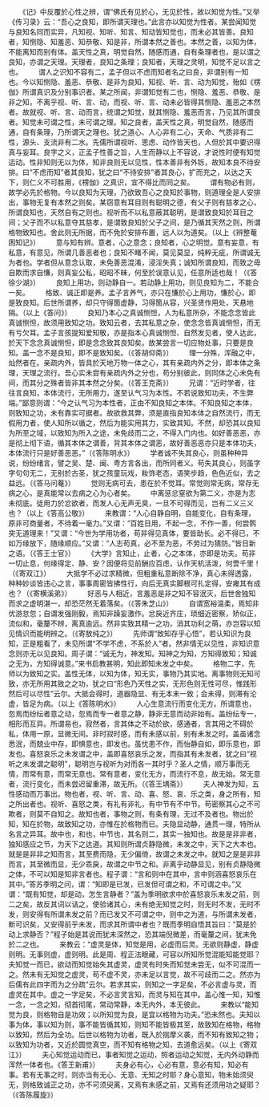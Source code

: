 <!-- { "loadSidebar": true } -->
　　《记》中反覆於心性之辨，谓“佛氏有见於心，无见於性，故以知觉为性。”又举《传习录》云：“吾心之良知，即所谓天理也。”此言亦以知觉为性者。某尝闻知觉与良知名同而实异，凡知视、知听、知言、知动皆知觉也，而未必其皆善。良知者，知恻隐、知羞恶、知恭敬、知是非，所谓本然之善也。本然之善，以知为体，不能离知而别有体。盖天性之真，明觉自然，随感而通，自有条理者也，是以谓之良知，亦谓之天理。天理者，良知之条理；良知者，天理之灵明，知觉不足以言之也。
　　谓人之识知不容有二，孟子但以不虑而知者名之曰良，非谓别有一知也。今以知恻隐、羞恶、恭敬、是非为良知，知视、听、言、动为知觉，殆如《楞伽》所谓真识及分别事识者。某之所闻，非谓知觉有二也，恻隐、羞恶、恭敬、是非之知，不离乎视、听、言、动，而视、听、言、动未必皆得其恻隐、羞恶之本然者。故就视、听、言、动而言，统谓之知觉，就其恻隐、羞恶而言，乃见其所谓良者。知觉未可谓之性，未可谓之理。知之良者，盖天性之真，明觉自然，随感而通，自有条理，乃所谓天之理也。犹之道心、人心非有二心，天命、气质非有二性，源头、支流非有二水。先儒所谓视听、思虑、动作皆天也，人但於其中要识得真与妄耳。良字之义，正孟子性善之旨，人生而静以上不容说，才说性时便有知觉运动。性非知则无以为体，知非良则无以见性，性本善非有外铄，故知本良不待安排。曰“不虑而知”者其良知，犹之曰“不待安排”者其良心，扩而充之，以达之天下，则仁义不可胜用，《楞伽》之真识，宜不得比而同之矣。
　　谓有物必有则，故学必先於格物。今以良知为天理，乃欲致吾心之良知於事物，则道理全是人安排出，事物无复有本然之则矣。某窃意有耳目则有聪明之德，有父子则有慈孝之心，所谓良知也，天然自有之则也。视听而不以私意蔽其聪明，是谓致良知於耳目之间；父子而不以私意夺其慈孝，是谓致良知於父子之间，是乃循其天然之则，所谓格物致知也。舍此则无所据，而不免於安排布置，远人以为道矣。（以上《辨整菴困知记》）
　　意与知有辨。意者，心之意念；良知者，心之明觉。意有妄意，有私意，有意见，所谓几善恶者也；良知不睹不闻，莫见莫显，纯粹无疵，所谓诚无为者也。学者但从意念认取，未免善恶混淆，浸淫失真；诚知所谓良知，而致之毋自欺而求自慊，则真妄公私，昭昭不昧，何至於误意认见，任意所适也哉！（《答徐少湖》）
　　良知上用功，则动静自一。若动静上用功，则见良知为二，不能合一矣。
　　格致、诚正即是养。孟子言养气，亦只在慊於心上用功，慊於心，即是致良知。后世所谓养，却只守得箇虚静，习得箇从容，兴圣贤作用处，天悬地隔。（以上《答问》）
　　良知乃本心之真诚恻怛，人为私意所杂，不能念念皆此真诚恻怛，故须用致知之功。致知云者，去其私意之杂，使念念皆真诚恻怛，而无有亏欠耳。孟子言孩提知爱知敬，亦是指本心真诚恻怛、自然发见者，使人达此，於天下念念真诚恻怛，即是念念致其良知矣。故某尝言一切应物处事，只要是良知。盖一念不是良知，即不是致知矣。（《答胡仰斋》）
　　理一分殊，浑融之中，灿然者在。亲疏内外，皆具於天地万物一体之心，其有亲疏内外之分，即本体之条理，天理之流行。吾心实未尝有亲疏内外之分也，苟分别彼此，则同体之心未免有间，而其分之殊者皆非其本然之分矣。（《答王克斋》）
　　兄谓：“近时学者，往往言良知，本体流行，无所用力，遂至认气习为本性。不若说致知功夫，不生弊端。”鄙意则谓：“今之认气习为本性者，正由不知良知之本体。不知良知之本体，则致知之功，未有靠实可据者。故欲救其弊，须是直指良知本体之自然流行，而无假用力者，使人知所以循之，然后为能实用其力，实致其知。不然，却恐其以良知为所至之域，以致知为所入之途，未免歧而二之，不得入门内也。如好善恶恶，亦是彻上彻下语，循其本体之谓善，背其本体之谓恶，故好善恶恶亦只是本体功夫，本体流行只是好善恶恶。”（《答陈明水》）
　　学者诚不失其良心，则虽种种异说，纷纷绪言，譬之吴、楚、闽、粤方言各出，而所同者义。苟失其良心，则虽字字句句无二，无别於古圣，犹之孩童玩戏，籹饰老态，语笑步趋，色色近似，去之益远。（《答马问菴》）
　　觉则无病可去，患在於不觉耳。常觉则常无病，常存无病之心，是真能常以去病之心为心者矣。
　　中离惩忿窒欲为第二义，亦是为志未彻底。徒用力於忿欲者，而发人心无声无臭，一旦不可得而见，岂有二义三义也？（以上《答高公敬》）
　　来教谓：“人心自静自明，自能变化，自有条理，原非可商量者，不待着一毫力。”又谓：“百姓日用，不起一念，不作一善，何尝鹘突无道理来！”又谓：“今世为学用功者，苟非得见真体，要皆助长。必不得已，不如万缘放下，随缘顺应。”又谓：“人志苟真，必不至为恶，不劳过为猜防。”皆日新之语。（《答王士官》）
　　《大学》言知止，止者，心之本体，亦即是功夫。苟非一切止息，何缘得定、静、安？因便将见前酬应百虑，认作天机活泼，何啻千里！（《寄双江》）
　　大抵学不必过求精微，但粗重私意断除不净，真心未得透露，种种妙谈皆违心之言，事事周密皆拂性行，向后无真实脚根可扎定得，安雍其有成也？（《寄横溪弟》）
　　好恶与人相近，言羞恶是非之知不容泯灭，后世舍独知而求之虚明湛一，却恐茫然无着落矣。（《答朱芝山》）
　　自谓宽裕温柔，焉知非优游怠忽；自谓发强刚毅，焉知非躁妄激作。忿戾近齐庄，琐细近密察，矫似正，流似和，毫釐不辨，离真逾远。然非实致其精一之功，消其功利之萌，亦岂容以知见情识而能明辨之。（《寄敖纯之》）
　　先师谓“致知存乎心悟”，若认知识为良知，正是粗看了，未见所谓“不学不虑，不系於人”者。然非情无以见性，非知识意念则亦无以见良知。周子谓：“诚无为，神发知。知神之为知，方知得致知；知诚之无为，方知得诚意。”来书启教甚明，知此即知未发之中矣。
　　格物二字，先师以为致知之实。盖性无体，以知为体，知无实，事物乃其实地。离事物则无知可致，亦无所用其致之之功，犹之曰“形色乃天性之实，无形色则无性可尽，惟践形然后可以尽性”云尔。大抵会得时，道器隐显、有无本末一致；会未得，则滞有沦虚，皆足为病。（以上《答陈明水》）
　　人心生意流行而变化无方。所谓意也，忽焉而纷纭者意之动，忽焉而专一者意之静，静非无意而动非始有。盖纷纭专一，相形而互异。所谓易也，寂然者，言其体之不动於欲，感通者，言其用之不碍於私，体用一原，显微无间。非时寂时感，而有未感以前，别有未发之时。盖虽诸念悉泯，而兢业中存，即惧意也，即发也。虽忧患不作，而怡静自如，即乐意也，即发也。喜怒哀乐之未发谓之中，盖即喜怒哀乐之发，而指其有未发者，犹之曰“视听之未发谓之聪明”，聪明岂与视听为对而各一其时乎？圣人之情，顺万事而无情，而常有意，而常无意也。常有意者，变化无方，而流行不息，故无始。常无意者，流行变化，而未尝迟留重滞，故无所。（《答王堣斋》）
　　夫人神发为知，五性感动而万事出。物也者，视、听、言、动、喜、怒、哀、乐之类，身之所有，知之所出者也。视听、喜怒之类，有礼有非礼，有中节有不中节。苟密察其心之不可欺者，则莫不自知之。故知也者，事物之则，有条有理，无过不及者也。物出於知，知在於物，故致知之功，亦惟在於格物而已。夫隐显动静，通贯一理，特所从名言之异耳。故中也，和也，中节也，其名则二，其实一独知也。故是是非非者，独知感应之节，为天下之达道。其知则所谓贞静隐微，未发之中，天下之大本也。就是是非非之知而言，其至费而隐，无少偏倚，故谓之未发之中。就知之是是非非而言，其至微而显，无少乖戾，故谓之中节之和。非离乎动静显见，别有贞静隐微之体，不可以知是知非言者也。程子谓：“言和则中在其中，言中则涵喜怒哀乐在其中。”答苏季明之问，谓：“知即是已发，已发但可谓之和，不可谓之中。”又谓：“既有知觉，却是动，怎生言静者？”盖为季明欲求中於喜怒哀乐未发之前，则二之矣，故反其词以诘之，使验诸其心，未有绝无知觉之时，则无时不发，无时不发，则安得有所谓未发之前？而已发又不可谓之中，则中之为道，与所谓未发者，断可识矣，又安得前乎未发，而求其所谓中者也？既而季明自悟其旨曰：“莫是於动上求静否？”程子始是其说而犹未深然之，恐其端倪微差，而毫釐之间，犹未免於二之也。
　　来教云：“虚灵是体，知觉是用，必虚而后灵。无欲则静虚，静虚则明。无事则虚，虚则明。此是周、程正法眼藏，可容以所知所觉混能知能觉耶？夫知觉一而已，欲动而知觉始失其虚灵，虚灵有时失而知觉未尝无，似不可混而一之。然未有无知觉之虚灵，苟不虚不灵，亦未足以言觉，故不可歧而二之。然亦为后儒有此四字而为之分疏”云尔。若求其实，则知之一字足矣，不必言虚与灵，而虚灵在其中。虚之一字足矣，不必言灵言知，而灵与知在其中。盖心惟一知，知惟一念，一念之知，彻首彻尾，常动常静，本无内外，本无彼此。
　　来教以“能知觉为良，则格物自是功效；以所知觉为良，是宜以格物为功夫。”恐未然也。夫知以事为体，事以知为则，事不能皆循其知，则知不能皆极其至，故致知在格物，格物以致知，然后为全功。后世以格物为功者，既入於揣摩义袭，而不知有致知之物；以致知为功者，又近於圆觉真空，而不知有格物之知，去道愈远矣。（以上《寄双江》）
　　夫心知觉运动而已，事者知觉之运动，照者运动之知觉，无内外动静而浑然一体者也。《答王新甫》）
　　夫身必有心，心必有意，意必有知，知必有事。若有无事之时，则亦当有无心、无意、无知之时耶？身心意知，物未始须臾无，则格致诚正之功，亦不可须臾离，又焉有未感之前，又焉有还须用功之疑耶？（《答陈履旋》）
